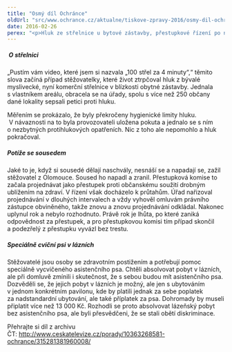 ```yaml
---
title: "Osmý díl Ochránce"
oldUrl: "src/www.ochrance.cz/aktualne/tiskove-zpravy-2016/osmy-dil-ochrance-2"
date: 2016-02-26
perex: "<p>Hluk ze střelnice u bytové zástavby, přestupkové řízení po napadení sousedem, a diskriminace lidí se zdravotním postižením v lázních – takové případy nabízí 8. díl pořadu Ochránce. Sledovat ho můžete na ČT2 v neděli 28. 2. v 18:15 h, reprízy pak ve čtvrtek v 18:55 h a v pátek ve 13:05 h.</p>"
---
```


<!-- imported from the old website -->

<h5> O střelnici</h5> <p>„Pustím vám video, které jsem si nazvala „100 střel za 4 minuty“,“ těmito slova začíná případ stěžovatelky, které život ztrpčoval hluk z bývalé myslivecké, nyní komerční střelnice v blízkosti obytné zástavby. Jednala s vlastníkem areálu, obracela se na úřady, spolu s více než 250 občany dané lokality sepsali petici proti hluku.</p> <p>Měřením se prokázalo, že byly překročeny hygienické limity hluku.  V návaznosti na to byla provozovateli uložena pokuta a jednalo se s ním o nezbytných protihlukových opatřeních. Nic z toho ale nepomohlo a hluk pokračoval.</p> <h5>Potíže se sousedem</h5> <p>Jaké to je, když si sousedé dělají naschvály, nesnáší se a napadají se, zažil stěžovatel z Olomouce. Soused ho napadl a zranil. Přestupková komise to začala projednávat jako přestupek proti občanskému soužití drobným ublížením na zdraví. V řízení však docházelo k průtahům. Úřad nařizoval projednávání v dlouhých intervalech a vždy vyhověl omluvám právního zástupce obviněného, takže znovu a znovu projednávání odkládal. Nakonec uplynul rok a nebylo rozhodnuto. Právě rok je lhůta, po které zaniká odpovědnost za přestupek, a pro přestupkovou komisi tím případ skončil a podezřelý z přestupku vyvázl bez trestu.</p> <h5>Speciálně cviční psi v lázních</h5><p> Stěžovatelé jsou osoby se zdravotním postižením a potřebují pomoc speciálně vycvičeného asistenčního psa. Chtěli absolvovat pobyt v lázních, ale při domluvě zmínili i skutečnost, že s sebou budou mít asistenčního psa. Dozvěděli se, že jejich pobyt v lázních je možný, ale jen s ubytováním v jednom konkrétním pavilonu, kde by platili jednak za sebe poplatek za nadstandardní ubytování, ale také příplatek za psa. Dohromady by museli připlatit více než 13 000 Kč. Rozhodli se proto absolvovat lázeňský pobyt bez asistenčního psa, ale byli přesvědčeni, že se stali obětí diskriminace. </p><p>Přehrajte si díl z archivu ČT: <a title="Otevření do nového okna" href="http://www.ceskatelevize.cz/porady/10363268581-ochrance/315281381960008/" target="_blank">http://www.ceskatelevize.cz/porady/10363268581-ochrance/315281381960008/</a> <img alt="" src="https://www.ochrance.cz/typo3/ext/od_linkdesc/icons/external.gif" class="od_linkdesc_icon_external" /></p><p></p>

